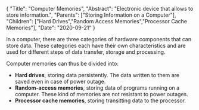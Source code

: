 {
"Title": "Computer Memories",
"Abstract": "Electronic device that allows to store information.", 
"Parents": ["Storing Information on a Computer"], 
"Children": ["Hard Drives","Random Access Memories","Processor Cache Memories"], 
"Date": "2020-09-21" 
}


In a computer, there are three categories of hardware components that can store data. These categories each have their own characteristics and are used for different steps of data transfer, storage and processing.

Computer memories can thus be divided into:

* **Hard drives**, storing data persistently. The data written to them are saved even in case of power outage.
* **Random-access memories**, storing data of programs running on a computer. These kind of memories are not resistant to power outages.
* **Processor cache memories**, storing transitting data to the processor.